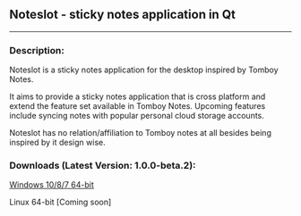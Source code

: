 Noteslot - sticky notes application in Qt
-----------------------------------------------

********************************

### Description:
Noteslot is a sticky notes application for the desktop inspired by Tomboy Notes. 

It aims to provide a sticky notes application that is cross platform and extend the feature set available in Tomboy Notes.
Upcoming features include syncing notes with popular personal cloud storage accounts.

Noteslot has no relation/affiliation to Tomboy notes at all besides being inspired by it design wise.

### Downloads (Latest Version: 1.0.0-beta.2):
[Windows 10/8/7 64-bit](https://github.com/juliendz/noteslot/releases/download/1.0.0-beta.3/noteslot_setup.exe)

Linux 64-bit [Coming soon]